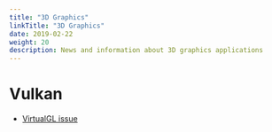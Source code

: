 ```yaml
---
title: "3D Graphics"
linkTitle: "3D Graphics"
date: 2019-02-22
weight: 20
description: News and information about 3D graphics applications
---
```


# Vulkan

* [VirtualGL issue](https://github.com/VirtualGL/virtualgl/issues/37)
